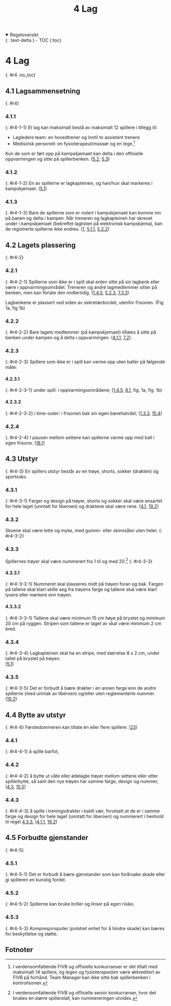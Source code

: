 ﻿---
title: 4 Lag
parent: Kapittel 2 - Deltakere
---

<details open markdown="block">
  <summary>
    Regeloversikt
  </summary>
  {: .text-delta }
- TOC
{:toc}
</details>

# 4 Lag
{: #r4 .no_toc}

## 4.1 Lagsammensetning
{: #r4}

### 4.1.1
{: #r4-1-1}
Et lag kan maksimalt bestå av maksimalt 12 spillere i tillegg til:

- Lagledere team: en hovedtrener og inntil to assistent trenere
- Medisinsk personell: en fysioterapeut/massør og en lege.[^1]

Kun de som er ført opp på kampskjemaet kan delta i den offisielle oppvarmingen og 
sitte på spillerbenken.
([5.2](../para5/#r5-2), [5.3](../para5/#r5-3))

### 4.1.2
{: #r4-1-2}
En av spillerne er lagkapteinen, og han/hun skal markeres i kampskjemaet.
([5.1](../para5/#r5-1))

### 4.1.3
{: #r4-1-3}
Bare de spillerne som er notert i kampskjemaet kan komme inn på banen og delta i 
kampen. Når treneren og lagkapteinen har skrevet under i kampskjemaet (bekreftet
laglisten på elektronisk kampskjema), kan de registrerte spillerne ikke endres.
([1](../para1/#r1), [5.1.1](../para5/#r5-1-1), [5.2.2](../para5/#r5-2-2))

## 4.2 Lagets plassering
{: #r4-2}

### 4.2.1
{: #r4-2-1}
Spillerne som ikke er i spill skal enten sitte på sin lagbenk eller være i 
oppvarmingsområdet. Treneren og andre lagmedlemmer sitter på benken, men kan 
forlate den midlertidig.
([1.4.5](../para1/#r1-4-5), [5.2.3](../para5/#r5-2-3), [7.3.3](../para7/#r7-3-3))

Lagbenkene er plassert ved siden av sekretærbordet, utenfor frisonen.
(Fig 1a, fig 1b)

### 4.2.2
{: #r4-2-2}
Bare lagets medlemmer (på kampskjemaet) tillates å sitte på benken under kampen og å 
delta i oppvarmingen.
([4.1.1](#r4-1-1), [7.2](../para7/#r7-2)).

### 4.2.3
{: #r4-2-3}
Spillere som ikke er i spill kan varme opp uten baller på følgende måte:

#### 4.2.3.1 
{: #r4-2-3-1}
under spill: i oppvarmingsområdene;
([1.4.5](../para1/#r1-4-5), [8.1](../para8/#r8-1), fig. 1a, fig. 1b)

#### 4.2.3.2
{: #r4-2-3-2}
i time-outer: i frisonen bak sin egen banehalvdel;
([1.3.3](../para1/#r1-3-3), [15.4](../para15/#r15-4))

### 4.2.4
{: #r4-2-4}
I pausen mellom settene kan spillerne varme opp med ball i egen frisone.
([18.1](../para18/#r18-1)) 

## 4.3 Utstyr
{: #r4-3}
En spillers utstyr består av en trøye, shorts, sokker (drakten) og sportssko.

### 4.3.1
{: #r4-3-1}
Farger og design på trøyer, shorts og sokker skal være ensartet for hele laget (unntatt for 
liberoen) og draktene skal være rene.
([4.1](#r4-1), [19.2](../para19/#r19-2))

### 4.3.2
Skoene skal være lette og myke, med gummi- eller skinnsåler uten heler.
{: #r4-3-2}

### 4.3.3
Spillernes trøyer skal være nummerert fra 1 til og med 20.[^2]
{: #r4-3-3}

#### 4.3.3.1
{: #r4-3-3-1}
Nummeret skal plasseres midt på trøyen foran og bak. Fargen på tallene skal klart skille 
seg fra trøyens farge og tallene skal være klart lysere eller mørkere enn trøyen.

#### 4.3.3.2
{: #r4-3-3-1}
Tallene skal være minimum 15 cm høye på brystet og minimum 20 cm på ryggen. 
Stripen som tallene er laget av skal være minimum 2 cm bred.

### 4.3.4
{: #r4-3-4}
Lagkapteinen skal ha en stripe, med størrelse 8 x 2 cm, under tallet på brystet på trøyen.  
([5.1](../para5/#r5-1))

### 4.3.5
{: #r4-3-5}
Det er forbudt å bære drakter i en annen farge enn de andre spillerne (med unntak av 
liberoen) og/eller uten reglementerte nummer.
([19.2](../para19/#r19-2))

## 4.4 Bytte av utstyr
{: #r4-4}
Førstedommeren kan tillate én eller flere spillere:
([23](../para23/#r23))
### 4.4.1 
{: #r4-4-1}
å spille barfot,

### 4.4.2 
{: #r4-4-2}
å bytte ut våte eller ødelagte trøyer mellom settene eller etter spillerbytte, så sant den 
nye trøyen har samme farge, design og nummer,
([4.3](#r4-3), [15.5](../para15/#r15-5))

### 4.4.3 
{: #r4-4-3}
å spille i treningsdrakter i kaldt vær, forutsatt at de er i samme farge og design for hele 
laget (unntatt for liberoen) og nummerert i henhold til regel [4.3.3.](#r4-3-3.)
([4.1.1](#r4-1-1), [19.2](../para19/#r19-2))

## 4.5 Forbudte gjenstander
{: #r4-5}

### 4.5.1
{: #r4-5-1}
Det er forbudt å bære gjenstander som kan forårsake skade eller gi spilleren en kunstig 
fordel.

### 4.5.2
{: #r4-5-2}
Spillerne kan bruke briller og linser på egen risiko.

### 4.5.3
{: #r4-5-3}
Kompresjonsputer (polstret enhet for å hindre skade) kan bæres for beskyttelse og 
støtte. 

## Fotnoter

[^1]:
    I verdensomfattende FIVB og offisielle konkurranser er det tillatt med
    maksimalt 14 spillere, og legen og fysioterapeuten være akkreditert av
    FIVB på forhånd. Team Manager kan ikke sitte bak spillerbenken i
    kontrollsonen.

[^2]:
    I verdensomfattende FIVB og offisielle senior konkurranser,
    hvor det brukes en større spillerstall, kan nummereringen utvides.
